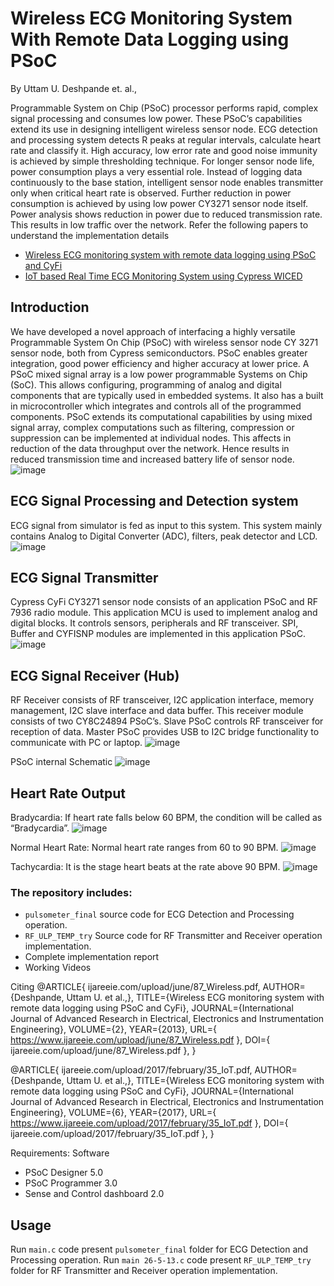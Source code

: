 # Wireless ECG Monitoring System With Remote Data Logging using PSoC

By Uttam U. Deshpande et. al.,

Programmable System on Chip (PSoC) processor performs rapid, complex signal processing and consumes low power. These PSoC’s capabilities extend its use in designing intelligent wireless sensor node. ECG detection and processing system detects R peaks at regular intervals, calculate heart rate and classify it. High accuracy, low error rate and good noise immunity is achieved by simple thresholding technique. For longer sensor node life, power consumption plays a very essential role. Instead of logging data continuously to the base station, intelligent sensor node enables transmitter only when critical heart rate is observed. Further reduction in power consumption is achieved by using low power CY3271 sensor node itself. Power analysis shows reduction in power due to reduced transmission rate. This results in low traffic over the network. 
Refer the following papers to understand the implementation details 
* [Wireless ECG monitoring system with remote data logging using PSoC and CyFi](https://www.ijareeie.com/upload/june/87_Wireless.pdf)
* [IoT based Real Time ECG Monitoring System using Cypress WICED](https://www.ijareeie.com/upload/2017/february/35_IoT.pdf)

## Introduction 
We have developed a novel approach of interfacing a highly versatile Programmable System On Chip (PSoC) with wireless sensor node CY 3271 sensor node, both from Cypress semiconductors. PSoC enables greater integration, good power efficiency and higher accuracy at lower price. A PSoC mixed signal array is a low power programmable Systems on Chip (SoC). This allows configuring, programming of analog and digital components that are typically used in embedded systems. It also has a built in microcontroller which integrates and controls all of the programmed components. PSoC extends its computational capabilities by using mixed signal array, complex computations such as filtering, compression or suppression can be implemented at individual nodes. This affects in reduction of the data throughput over the network. Hence results in reduced transmission time and increased battery life of sensor node.
![image](https://user-images.githubusercontent.com/107185323/197836454-ab1dbd4b-c71a-4778-8456-5e1aad25d6a3.png)

## ECG Signal Processing and Detection system
ECG signal from simulator is fed as input to this system. This system mainly contains Analog to Digital Converter (ADC), filters, peak detector and LCD.
![image](https://user-images.githubusercontent.com/107185323/197836714-d9b4a01e-7bb9-49cf-a181-09a83a1b3f6f.png)

## ECG Signal Transmitter
Cypress CyFi CY3271 sensor node consists of an application PSoC and RF 7936 radio module. This application MCU is used to implement analog and digital blocks. It controls sensors, peripherals and RF transceiver. SPI, Buffer and CYFISNP modules are implemented in this application PSoC.
![image](https://user-images.githubusercontent.com/107185323/197836971-03f2f272-3692-4870-807d-29ebf2f10a5c.png)

## ECG Signal Receiver (Hub)
RF Receiver consists of RF transceiver, I2C application interface, memory management, I2C slave interface and data buffer. This receiver module consists of two CY8C24894 PSoC’s. Slave PSoC controls RF transceiver for reception of data. Master PSoC provides USB to I2C bridge functionality to communicate with PC or laptop.
![image](https://user-images.githubusercontent.com/107185323/197837206-29132683-e720-49a2-bb05-3dc29a6d55aa.png)

PSoC internal Schematic
![image](https://user-images.githubusercontent.com/107185323/197837435-7ee9efa7-fa8f-4287-88bc-201a0b279ead.png)

## Heart Rate Output
Bradycardia: If heart rate falls below 60 BPM, the condition will be called as “Bradycardia”.
![image](https://user-images.githubusercontent.com/107185323/197837821-fe62a237-489e-4da2-97ff-81b051f63808.png)

Normal Heart Rate: Normal heart rate ranges from 60 to 90 BPM. 
![image](https://user-images.githubusercontent.com/107185323/197837986-061a94ff-339d-4288-b1b6-03a89dd5ad17.png)

Tachycardia: It is the stage heart beats at the rate above 90 BPM. 
![image](https://user-images.githubusercontent.com/107185323/197838132-d0159a5a-2f02-41a7-acaf-8a691e4df5ea.png)

### The repository includes:
* `pulsometer_final` source code for ECG Detection and Processing operation.
* `RF_ULP_TEMP_try` Source code for  RF Transmitter and Receiver operation implementation. 
* Complete implementation report
* Working Videos 

Citing
@ARTICLE{ ijareeie.com/upload/june/87_Wireless.pdf, AUTHOR={Deshpande, Uttam U. et al.,}, TITLE={Wireless ECG monitoring system with remote data logging using PSoC and CyFi}, JOURNAL={International Journal of Advanced Research in Electrical, Electronics and Instrumentation Engineering}, VOLUME={2}, YEAR={2013}, URL={ https://www.ijareeie.com/upload/june/87_Wireless.pdf }, DOI={ ijareeie.com/upload/june/87_Wireless.pdf }, }

@ARTICLE{ ijareeie.com/upload/2017/february/35_IoT.pdf, AUTHOR={Deshpande, Uttam U. et al.,}, TITLE={Wireless ECG monitoring system with remote data logging using PSoC and CyFi}, JOURNAL={International Journal of Advanced Research in Electrical, Electronics and Instrumentation Engineering}, VOLUME={6}, YEAR={2017}, URL={ https://www.ijareeie.com/upload/2017/february/35_IoT.pdf }, DOI={ ijareeie.com/upload/2017/february/35_IoT.pdf }, }


Requirements: Software
* PSoC Designer 5.0
* PSoC Programmer 3.0
* Sense and Control dashboard 2.0 

## Usage
Run `main.c` code present `pulsometer_final` folder for ECG Detection and Processing operation.
Run `main 26-5-13.c` code present `RF_ULP_TEMP_try` folder for RF Transmitter and Receiver operation implementation. 

